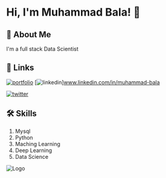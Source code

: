 
# Hi, I'm Muhammad Bala! 👋


## 🚀 About Me
I'm a full stack Data Scientist


## 🔗 Links
[![portfolio](https://img.shields.io/badge/my_portfolio-000?style=for-the-badge&logo=ko-fi&logoColor=white)](https://katherineoelsner.com/)
[![linkedin](https://img.shields.io/badge/linkedin-0A66C2?style=for-the-badge&logo=linkedin&logoColor=white)]www.linkedin.com/in/muhammad-bala

[![twitter](https://img.shields.io/badge/twitter-1DA1F2?style=for-the-badge&logo=twitter&logoColor=white)](https://twitter.com/)


## 🛠 Skills
1. Mysql
2. Python
3. Maching Learning
4. Deep Learning
5. Data Science


![Logo](https://github-readme-stats.vercel.app/api?username=muhammadbala9090&&show_icons=true&title_color=ffffff&icon_color=bb2acf&text_color=daf7dc&bg_color=151515)

